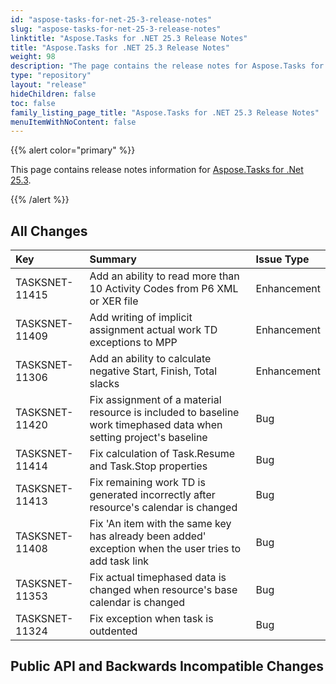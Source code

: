 ```yaml
---
id: "aspose-tasks-for-net-25-3-release-notes"
slug: "aspose-tasks-for-net-25-3-release-notes"
linktitle: "Aspose.Tasks for .NET 25.3 Release Notes"
title: "Aspose.Tasks for .NET 25.3 Release Notes"
weight: 98
description: "The page contains the release notes for Aspose.Tasks for .NET 25.3."
type: "repository"
layout: "release"
hideChildren: false
toc: false
family_listing_page_title: "Aspose.Tasks for .NET 25.3 Release Notes"
menuItemWithNoContent: false
---
```


{{% alert color="primary" %}} 

This page contains release notes information for [Aspose.Tasks for .Net 25.3](https://releases.aspose.com/tasks/net/new-releases/aspose.tasks-for-.net-25.3/).

{{% /alert %}}

## **All Changes**

|**Key**|**Summary**|**Issue Type**|
| :- | :- | :- |
| TASKSNET-11415 | Add an ability to read more than 10 Activity Codes from P6 XML or XER file | Enhancement |
| TASKSNET-11409 | Add writing of implicit assignment actual work TD exceptions to MPP | Enhancement |
| TASKSNET-11306 | Add an ability to calculate negative Start, Finish, Total slacks | Enhancement |
| TASKSNET-11420 | Fix assignment of a material resource is included to baseline work timephased data when setting project's baseline | Bug |
| TASKSNET-11414 | Fix calculation of Task.Resume and Task.Stop properties | Bug |
| TASKSNET-11413 | Fix remaining work TD is generated incorrectly after resource's calendar is changed | Bug |
| TASKSNET-11408 | Fix 'An item with the same key has already been added' exception when the user tries to add task link | Bug |
| TASKSNET-11353 | Fix actual timephased data is changed when resource's base calendar is changed | Bug |
| TASKSNET-11324 | Fix exception when task is outdented | Bug |

## **Public API and Backwards Incompatible Changes**
